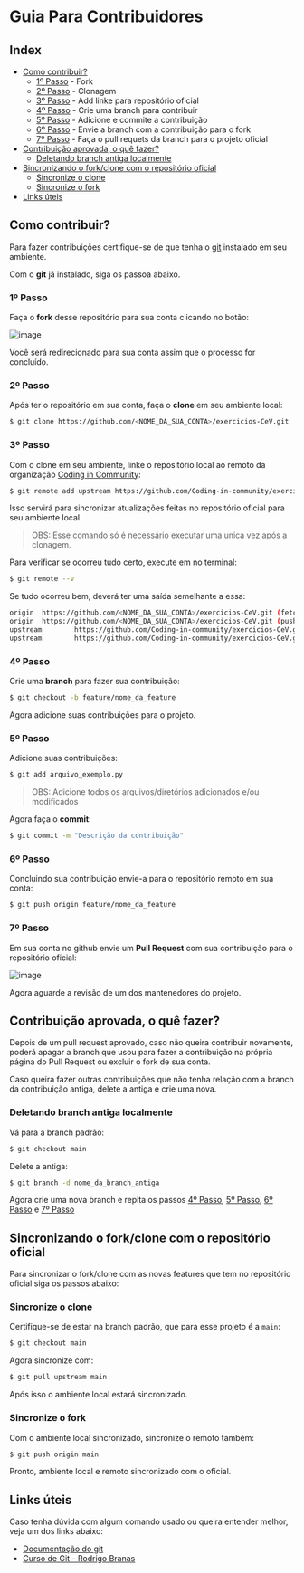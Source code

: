 # Guia Para Contribuidores

## Index

- [Como contribuir?](#como-contribuir)
   - [1º Passo](#1º-passo) - Fork
   - [2º Passo](#2º-passo) - Clonagem
   - [3º Passo](#3º-passo) - Add linke para repositório oficial
   - [4º Passo](#4º-passo) - Crie uma branch para contribuir
   - [5º Passo](#5º-passo) - Adicione e commite a contribuição
   - [6º Passo](#6º-passo) - Envie a branch com a contribuição para o fork
   - [7º Passo](#7º-passo) - Faça o pull requets da branch para o projeto oficial
- [Contribuição aprovada, o quê fazer?](#contribuição-aprovada-o-quê-fazer)
   - [Deletando branch antiga localmente](#deletando-branch-antiga-localmente)
- [Sincronizando o fork/clone com o repositório oficial](#sincronizando-o-forkclone-com-o-repositório-oficial)
   - [Sincronize o clone](#sincronize-o-clone)
   - [Sincronize o fork](#sincronize-o-fork)
- [Links úteis](#links-úteis)


## Como contribuir?

Para fazer contribuições certifique-se de que tenha o [git](https://git-scm.com/) instalado em seu ambiente.

Com o **git** já instalado, siga os passoa abaixo.

### 1º Passo

Faça o **fork** desse repositório para sua conta clicando no botão:

![image](https://user-images.githubusercontent.com/50463866/103460812-21f16280-4cf8-11eb-94d2-e3dbc452d641.png)

Você será redirecionado para sua conta assim que o processo for concluído.

### 2º Passo

Após ter o repositório em sua conta, faça o **clone** em seu ambiente local:

```bash
$ git clone https://github.com/<NOME_DA_SUA_CONTA>/exercicios-CeV.git
```

### 3º Passo

Com o clone em seu ambiente, linke o repositório local ao remoto da organização [Coding in Community](https://github.com/Coding-in-community/exercicios-CeV):

```bash
$ git remote add upstream https://github.com/Coding-in-community/exercicios-CeV.git
```

Isso servirá para sincronizar atualizações feitas no repositório oficial para seu ambiente local.

> OBS: Esse comando só é necessário executar uma unica vez após a clonagem.

Para verificar se ocorreu tudo certo, execute em no terminal:

```bash
$ git remote --v
```

Se tudo ocorreu bem, deverá ter uma saída semelhante a essa:

```bash
origin  https://github.com/<NOME_DA_SUA_CONTA>/exercicios-CeV.git (fetch)
origin  https://github.com/<NOME_DA_SUA_CONTA>/exercicios-CeV.git (push)
upstream        https://github.com/Coding-in-community/exercicios-CeV.git (fetch)
upstream        https://github.com/Coding-in-community/exercicios-CeV.git (push)
```

### 4º Passo

Crie uma **branch** para fazer sua contribuição:

```bash
$ git checkout -b feature/nome_da_feature
```

Agora adicione suas contribuições para o projeto.

### 5º Passo

Adicione suas contribuições:


```bash
$ git add arquivo_exemplo.py
```

> OBS: Adicione todos os arquivos/diretórios adicionados e/ou modificados


Agora faça o **commit**:

```bash
$ git commit -m "Descrição da contribuição"
```

### 6º Passo

Concluindo sua contribuição envie-a para o repositório remoto em sua conta:

```bash
$ git push origin feature/nome_da_feature
```

### 7º Passo

Em sua conta no github envie um **Pull Request** com sua contribuição para o repositório oficial:

![image](https://user-images.githubusercontent.com/50463866/103461600-5e27c180-4cfe-11eb-8ef5-149b2e1aac27.png)

Agora aguarde a revisão de um dos mantenedores do projeto.

## Contribuição aprovada, o quê fazer?

Depois de um pull request aprovado, caso não queira contribuir novamente, poderá apagar a branch que usou para fazer a contribuição na própria página do Pull Request ou excluir o fork de sua conta.

Caso queira fazer outras contribuições que não tenha relação com a branch da contribuição antiga, delete a antiga e crie uma nova.

### Deletando branch antiga localmente

Vá para a branch padrão:

```bash
$ git checkout main
```

Delete a antiga:

```bash
$ git branch -d nome_da_branch_antiga
```

Agora crie uma nova branch e repita os passos [4º Passo](#4º-passo), [5º Passo](#5º-passo), [6º Passo](#6º-passo) e [7º Passo](#7º-passo)


## Sincronizando o fork/clone com o repositório oficial

Para sincronizar o fork/clone com as novas features que tem no repositório oficial siga os passos abaixo:

### Sincronize o clone

Certifique-se de estar na branch padrão, que para esse projeto é a `main`:

```bash
$ git checkout main
```

Agora sincronize com:

```bash
$ git pull upstream main
```

Após isso o ambiente local estará sincronizado.

### Sincronize o fork

Com o ambiente local sincronizado, sincronize o remoto também:

```bash
$ git push origin main
```

Pronto, ambiente local e remoto sincronizado com o oficial.


## Links úteis

Caso tenha dúvida com algum comando usado ou queira entender melhor, veja um dos links abaixo:

- [Documentação do git](https://git-scm.com/docs)
- [Curso de Git - Rodrigo Branas](https://www.youtube.com/playlist?list=PLQCmSnNFVYnRdgxOC_ufH58NxlmM6VYd1)
